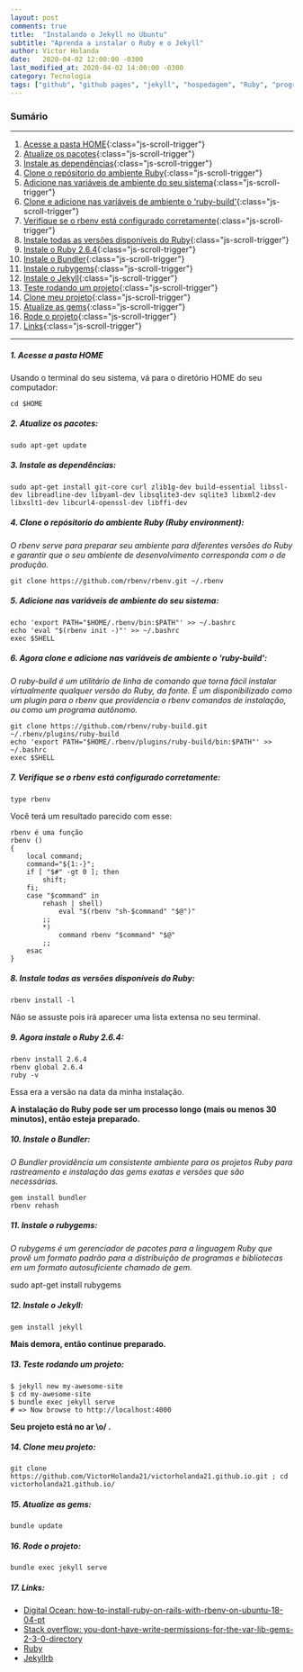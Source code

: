 ```yaml
---
layout: post
comments: true
title:  "Instalando o Jekyll no Ubuntu"
subtitle: "Aprenda a instalar o Ruby e o Jekyll"
author: Victor Holanda
date:   2020-04-02 12:00:00 -0300
last_modified_at: 2020-04-02 14:00:00 -0300
category: Tecnologia
tags: ["github", "github pages", "jekyll", "hospedagem", "Ruby", "programação", "Rubygems", "rbenv", "Bundler", "terminal", "Ubuntu"]
---
```


### Sumário

---------------------------------
1. [Acesse a pasta HOME](#1-acesse-a-pasta-home "Acesse a pasta HOME"){:class="js-scroll-trigger"}
2. [Atualize os pacotes](#2-atualize-os-pacotes "Atualize os pacotes"){:class="js-scroll-trigger"}
3. [Instale as dependências](#3-instale-as-dependências "Instale as dependências"){:class="js-scroll-trigger"}
4. [Clone o repósitorio do ambiente Ruby](#4-clone-o-repósitorio-do-ambiente-ruby-ruby-environment "Clone o repósitorio do ambiente Ruby"){:class="js-scroll-trigger"}
5. [Adicione nas variáveis de ambiente do seu sistema](#5-adicione-nas-variáveis-de-ambiente-do-seu-sistema "Adicione nas variáveis de ambiente do seu sistema"){:class="js-scroll-trigger"}
6. [Clone e adicione nas variáveis de ambiente o 'ruby-build'](#6-agora-clone-e-adicione-nas-variáveis-de-ambiente-o-ruby-build "Agora clone e adicione nas variáveis de ambiente o 'ruby-build'"){:class="js-scroll-trigger"}
7. [Verifique se o rbenv está configurado corretamente](#7-verifique-se-o-rbenv-está-configurado-corretamente "Verifique se o rbenv está configurado corretamente"){:class="js-scroll-trigger"}
8. [Instale todas as versões disponíveis do Ruby](#8-instale-todas-as-versões-disponíveis-do-ruby "Instale todas as versões disponíveis do Ruby"){:class="js-scroll-trigger"}
9. [Instale o Ruby 2.6.4](#9-agora-instale-o-ruby-264 "instale o Ruby 2.6.4"){:class="js-scroll-trigger"}
10. [Instale o Bundler](#10-instale-o-bundler "Instale o Bundler"){:class="js-scroll-trigger"}
11. [Instale o rubygems](#11-instale-o-rubygem "Instale o rubygems"){:class="js-scroll-trigger"}
12. [Instale o Jekyll](#12-instale-o-jekyll "Instale o Jekyll"){:class="js-scroll-trigger"}
13. [Teste rodando um projeto](#13-teste-rodando-um-projeto "Teste rodando um projeto"){:class="js-scroll-trigger"}
14. [Clone meu projeto](#14-clone-meu-projeto "Clone meu projeto"){:class="js-scroll-trigger"}
15. [Atualize as gems](#15-atualize-as-gems "Atualize as gems"){:class="js-scroll-trigger"}
16. [Rode o projeto](#16-rode-o-projeto "Rode o projeto"){:class="js-scroll-trigger"}
17. [Links](#15-links "Links"){:class="js-scroll-trigger"}

---------------------------------


##### 1. Acesse a pasta HOME

Usando o terminal do seu sistema, vá para o diretório HOME do seu computador:

```
cd $HOME
```

##### 2. Atualize os pacotes:

```
sudo apt-get update 
```

##### 3. Instale as dependências:

```
sudo apt-get install git-core curl zlib1g-dev build-essential libssl-dev libreadline-dev libyaml-dev libsqlite3-dev sqlite3 libxml2-dev libxslt1-dev libcurl4-openssl-dev libffi-dev
```

##### 4. Clone o repósitorio do ambiente Ruby (Ruby environment):

_O rbenv serve para preparar seu ambiente para diferentes versões do Ruby e garantir que o seu ambiente de desenvolvimento corresponda com o de produção._

```
git clone https://github.com/rbenv/rbenv.git ~/.rbenv

```

##### 5. Adicione nas variáveis de ambiente do seu sistema:

```
echo 'export PATH="$HOME/.rbenv/bin:$PATH"' >> ~/.bashrc
echo 'eval "$(rbenv init -)"' >> ~/.bashrc
exec $SHELL
```

##### 6. Agora clone e adicione nas variáveis de ambiente o 'ruby-build':


_O ruby-build é um utilitário de linha de comando que torna fácil instalar virtualmente qualquer versão do Ruby, da fonte._
_É um disponibilizado como um plugin para o rbenv que providencia o rbenv comandos de instalação, ou como um programa autônomo._

```
git clone https://github.com/rbenv/ruby-build.git ~/.rbenv/plugins/ruby-build
echo 'export PATH="$HOME/.rbenv/plugins/ruby-build/bin:$PATH"' >> ~/.bashrc
exec $SHELL
```

##### 7. Verifique se o rbenv está configurado corretamente:

```
type rbenv

```

Você terá um resultado parecido com esse:

```
rbenv é uma função
rbenv () 
{ 
    local command;
    command="${1:-}";
    if [ "$#" -gt 0 ]; then
        shift;
    fi;
    case "$command" in 
        rehash | shell)
            eval "$(rbenv "sh-$command" "$@")"
        ;;
        *)
            command rbenv "$command" "$@"
        ;;
    esac
}
```

##### 8. Instale todas as versões disponíveis do Ruby:

```
rbenv install -l
```

Não se assuste pois irá aparecer uma lista extensa no seu terminal.

##### 9. Agora instale o Ruby 2.6.4:

```
rbenv install 2.6.4
rbenv global 2.6.4
ruby -v
```
Essa era a versão na data da minha instalação.

**A instalação do Ruby pode ser um processo longo (mais ou menos 30 minutos), então esteja preparado.**


##### 10. Instale o Bundler:

_O Bundler providência um consistente ambiente para os projetos Ruby para rastreamento e instalação das gems exatas e versões que são necessárias._

```
gem install bundler
rbenv rehash
```

##### 11. Instale o rubygems:

_O rubygems é um gerenciador de pacotes para a linguagem Ruby que provê um formato padrão para a distribuição de programas e bibliotecas em um formato autosuficiente chamado de gem._

sudo apt-get install rubygems

##### 12. Instale o Jekyll:

```
gem install jekyll

```

**Mais demora, então continue preparado.**


##### 13. Teste rodando um projeto:

```
$ jekyll new my-awesome-site
$ cd my-awesome-site
$ bundle exec jekyll serve
# => Now browse to http://localhost:4000
```

**Seu projeto está no ar \o/ .**


##### 14. Clone meu projeto:

```
git clone https://github.com/VictorHolanda21/victorholanda21.github.io.git ; cd victorholanda21.github.io/

```
##### 15. Atualize as gems:

```
bundle update
```
##### 16. Rode o projeto:

```
bundle exec jekyll serve
```

##### 17. Links:

* [Digital Ocean: how-to-install-ruby-on-rails-with-rbenv-on-ubuntu-18-04-pt](https://www.digitalocean.com/community/tutorials/how-to-install-ruby-on-rails-with-rbenv-on-ubuntu-18-04-pt)
* [Stack overflow: you-dont-have-write-permissions-for-the-var-lib-gems-2-3-0-directory](https://stackoverflow.com/questions/37720892/you-dont-have-write-permissions-for-the-var-lib-gems-2-3-0-directory)
* [Ruby](https://www.ruby-lang.org/pt/)
* [Jekyllrb](https://jekyllrb.com/)